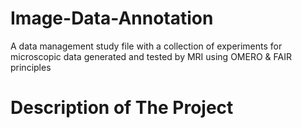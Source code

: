 # Image-Data-Annotation
A data management study file with a collection of experiments for microscopic data 
generated and tested by MRI using OMERO & FAIR principles


# Description of The Project 


